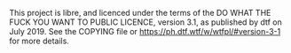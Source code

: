 This project is libre, and licenced under the terms of the
DO WHAT THE FUCK YOU WANT TO PUBLIC LICENCE, version 3.1,
as published by dtf on July 2019. See the COPYING file or
https://ph.dtf.wtf/w/wtfpl/#version-3-1 for more details.
